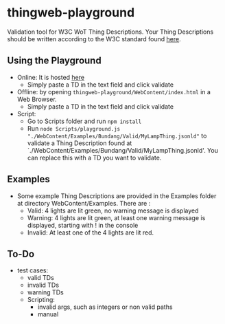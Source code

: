 # thingweb-playground
Validation tool for W3C WoT Thing Descriptions. Your Thing Descriptions should be written according to the W3C standard found [here](https://w3c.github.io/wot-thing-description/#).

## Using the Playground

* Online: It is hosted [here](http://plugfest.thingweb.io/playground/)
    * Simply paste a TD in the text field and click validate
* Offline: by opening `thingweb-playground/WebContent/index.html` in a Web Browser.
    * Simply paste a TD in the text field and click validate
* Script:
    * Go to Scripts folder and run `npm install`
    * Run `node Scripts/playground.js "./WebContent/Examples/Bundang/Valid/MyLampThing.jsonld"` to validate a Thing Description found at `./WebContent/Examples/Bundang/Valid/MyLampThing.jsonld'. You can replace this with a TD you want to validate.

## Examples

- Some example Thing Descriptions are provided in the Examples folder at directory WebContent/Examples. There are :
    + Valid: 4 lights are lit green, no warning message is displayed
    + Warning: 4 lights are lit green, at least one warning message is displayed, starting with ! in the console
    + Invalid: At least one of the 4 lights are lit red.

## To-Do

* test cases: 
    * valid TDs
    * invalid TDs
    * warning TDs
    * Scripting: 
        * invalid args, such as integers or non valid paths
        * manual
